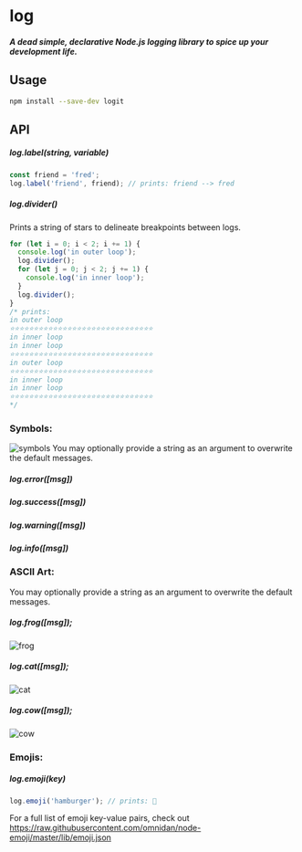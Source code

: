 # log
##### A dead simple, declarative Node.js logging library to spice up your development life.
## Usage
```sh
npm install --save-dev logit
```
## API
##### log.label(string, variable)

``` js
const friend = 'fred';
log.label('friend', friend); // prints: friend --> fred
```
##### log.divider()
Prints a string of stars to delineate breakpoints between logs.
``` js
for (let i = 0; i < 2; i += 1) {
  console.log('in outer loop');
  log.divider();
  for (let j = 0; j < 2; j += 1) {
    console.log('in inner loop');
  }
  log.divider();
}
/* prints:
in outer loop
⭐️⭐️⭐️⭐️⭐️⭐️⭐️⭐️⭐️⭐️⭐️⭐️⭐️⭐️⭐️⭐️⭐️⭐️⭐️⭐️⭐️⭐️⭐️⭐️⭐️⭐️⭐️⭐️⭐️⭐️
in inner loop
in inner loop
⭐️⭐️⭐️⭐️⭐️⭐️⭐️⭐️⭐️⭐️⭐️⭐️⭐️⭐️⭐️⭐️⭐️⭐️⭐️⭐️⭐️⭐️⭐️⭐️⭐️⭐️⭐️⭐️⭐️⭐️
in outer loop
⭐️⭐️⭐️⭐️⭐️⭐️⭐️⭐️⭐️⭐️⭐️⭐️⭐️⭐️⭐️⭐️⭐️⭐️⭐️⭐️⭐️⭐️⭐️⭐️⭐️⭐️⭐️⭐️⭐️⭐️
in inner loop
in inner loop
⭐️⭐️⭐️⭐️⭐️⭐️⭐️⭐️⭐️⭐️⭐️⭐️⭐️⭐️⭐️⭐️⭐️⭐️⭐️️⭐️⭐️⭐️⭐️⭐️⭐️⭐️⭐️⭐️⭐️⭐️
*/
```
### Symbols:
![symbols](https://s1.postimg.org/1xd8ta71cv/symbols.png)
You may optionally provide a string as an argument to overwrite the default messages.
##### log.error([msg])
##### log.success([msg])
##### log.warning([msg])
##### log.info([msg])

### ASCII Art:
You may optionally provide a string as an argument to overwrite the default messages.
##### log.frog([msg]);
![frog](https://s1.postimg.org/35blmk81hr/frog.png)
##### log.cat([msg]);
![cat](https://s1.postimg.org/76c3klxysv/cat.png)
##### log.cow([msg]);
![cow](https://s1.postimg.org/5wlxsgecjz/cow.png)

### Emojis:
##### log.emoji(key)
```js
log.emoji('hamburger'); // prints: 🍔
```
For a full list of emoji key-value pairs, check out https://raw.githubusercontent.com/omnidan/node-emoji/master/lib/emoji.json
